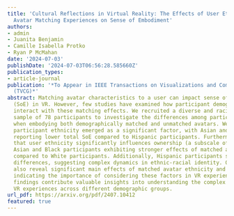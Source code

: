 ```yaml
---
title: 'Cultural Reflections in Virtual Reality: The Effects of User Ethnicity in
  Avatar Matching Experiences on Sense of Embodiment'
authors:
- admin
- Juanita Benjamin
- Camille Isabella Protko
- Ryan P McMahan
date: '2024-07-03'
publishDate: '2024-07-03T06:56:28.585660Z'
publication_types:
- article-journal
publication: '*To Appear in IEEE Transactions on Visualizations and Computer Graphics
  (TVCG)*'
abstract: Matching avatar characteristics to a user can impact sense of embodiment
  (SoE) in VR. However, few studies have examined how participant demographics may
  interact with these matching effects. We recruited a diverse and racially balanced
  sample of 78 participants to investigate the differences among participant groups
  when embodying both demographically matched and unmatched avatars. We found that
  participant ethnicity emerged as a significant factor, with Asian and Black participants
  reporting lower total SoE compared to Hispanic participants. Furthermore, we found
  that user ethnicity significantly influences ownership (a subscale of SoE), with
  Asian and Black participants exhibiting stronger effects of matched avatar ethnicity
  compared to White participants. Additionally, Hispanic participants showed no significant
  differences, suggesting complex dynamics in ethnic-racial identity. Our results
  also reveal significant main effects of matched avatar ethnicity and gender on SoE,
  indicating the importance of considering these factors in VR experiences. These
  findings contribute valuable insights into understanding the complex dynamics shaping
  VR experiences across different demographic groups.
url_pdf: https://arxiv.org/pdf/2407.10412
featured: true
---
```


